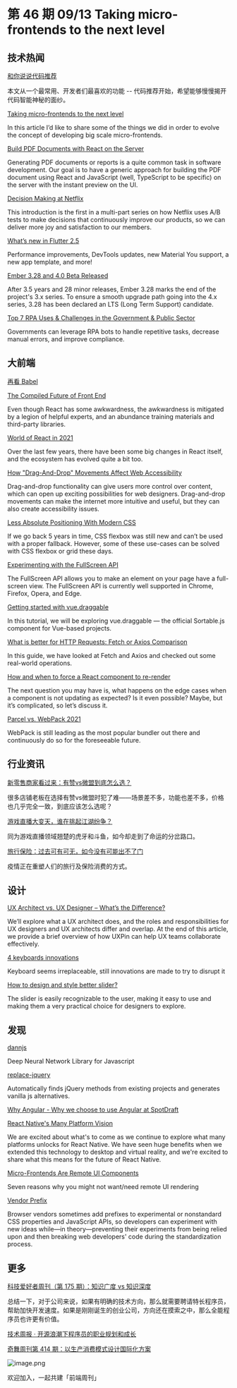 # 第 46 期 09/13 Taking micro-frontends to the next level
## 技术热闻
[和你说说代码推荐](https://mp.weixin.qq.com/s/ZY4cj0UvJvPUVogf-0uzWw)

本文从一个最常用、开发者们最喜欢的功能 -- 代码推荐开始，希望能够慢慢揭开代码智能神秘的面纱。

[Taking micro-frontends to the next level](https://indepth.dev/posts/1477/taking-micro-frontends-to-the-next-level)

In this article I’d like to share some of the things we did in order to evolve the concept of developing big scale micro-frontends.

[Build PDF Documents with React on the Server](https://rolique.medium.com/build-pdf-documents-with-react-on-the-server-e7be378497e8)

Generating PDF documents or reports is a quite common task in software development. Our goal is to have a generic approach for building the PDF document using React and JavaScript (well, TypeScript to be specific) on the server with the instant preview on the UI.

[Decision Making at Netflix](https://netflixtechblog.com/decision-making-at-netflix-33065fa06481)

This introduction is the first in a multi-part series on how Netflix uses A/B tests to make decisions that continuously improve our products, so we can deliver more joy and satisfaction to our members.

[What’s new in Flutter 2.5](https://medium.com/flutter/whats-new-in-flutter-2-5-6f080c3f3dc)

Performance improvements, DevTools updates, new Material You support, a new app template, and more!

[Ember 3.28 and 4.0 Beta Released](https://blog.emberjs.com/ember-3-28-released/)

After 3.5 years and 28 minor releases, Ember 3.28 marks the end of the project's 3.x series. To ensure a smooth upgrade path going into the 4.x series, 3.28 has been declared an LTS (Long Term Support) candidate.

[Top 7 RPA Uses & Challenges in the Government & Public Sector](https://research.aimultiple.com/rpa-government/)

Governments can leverage RPA bots to handle repetitive tasks, decrease manual errors, and improve compliance.

## 大前端
[再看 Babel](https://mp.weixin.qq.com/s/QCzXQ5QfX5rhX3GTheYycw)


[The Compiled Future of Front End](https://medium.com/@andrew.hansen/the-compiled-future-of-front-end-a8c07b53d97f)

Even though React has some awkwardness, the awkwardness is mitigated by a legion of helpful experts, and an abundance training materials and third-party libraries.

[World of React in 2021](https://medium.com/weekly-webtips/react-ecosystem-in-2021-87da221e5f71)

Over the last few years, there have been some big changes in React itself, and the ecosystem has evolved quite a bit too.

[How "Drag-And-Drop" Movements Affect Web Accessibility](https://www.boia.org/blog/how-drag-and-drop-movements-affect-web-accessibility)

Drag-and-drop functionality can give users more control over content, which can open up exciting possibilities for web designers. Drag-and-drop movements can make the internet more intuitive and useful, but they can also create accessibility issues.

[Less Absolute Positioning With Modern CSS](https://ishadeed.com/article/less-absolute-positioning-modern-css/)

If we go back 5 years in time, CSS flexbox was still new and can’t be used with a proper fallback. However, some of these use-cases can be solved with CSS flexbox or grid these days.

[Experimenting with the FullScreen API](https://blog.logrocket.com/experimenting-with-fullscreen-api/)

The FullScreen API allows you to make an element on your page have a full-screen view. The FullScreen API is currently well supported in Chrome, Firefox, Opera, and Edge.

[Getting started with vue.draggable](https://blog.logrocket.com/getting-started-vue-draggable/)

In this tutorial, we will be exploring vue.draggable — the official Sortable.js component for Vue-based projects.

[What is better for HTTP Requests: Fetch or Axios Comparison](https://ayushv.medium.com/what-is-better-for-http-requests-fetch-or-axios-comparison-920ceffc5161)

In this guide, we have looked at Fetch and Axios and checked out some real-world operations.

[How and when to force a React component to re-render](https://blog.logrocket.com/how-when-to-force-react-component-re-render/)

The next question you may have is, what happens on the edge cases when a component is not updating as expected? Is it even possible? Maybe, but it’s complicated, so let’s discuss it.

[Parcel vs. WebPack 2021](https://levelup.gitconnected.com/parcel-vs-webpack-2021-64c347bcb31)

WebPack is still leading as the most popular bundler out there and continuously do so for the foreseeable future.

## 行业资讯
[新零售商家看过来：有赞vs微盟到底怎么选？](https://www.toutiao.com/i7005385680708862495/)

很多店铺老板在选择有赞vs微盟时犯了难——场景差不多，功能也差不多，价格也几乎完全一致，到底应该怎么选呢？

[游戏直播大变天，谁在挑起江湖纷争？](https://mp.weixin.qq.com/s/kT3O10a9KeW__qjLkYlrCQ)

同为游戏直播领域翘楚的虎牙和斗鱼，如今却走到了命运的分岔路口。 

[旅行保险：过去可有可无，如今没有可能出不了门](https://mp.weixin.qq.com/s/oVAEv9Nk-Obj9nIV_hFC_w)

疫情正在重塑人们的旅行及保险消费的方式。

## 设计
[UX Architect vs. UX Designer – What’s the Difference?](https://www.uxpin.com/studio/blog/ux-architect-ux-designer-difference/)

We’ll explore what a UX architect does, and the roles and responsibilities for UX designers and UX architects differ and overlap. At the end of this article, we provide a brief overview of how UXPin can help UX teams collaborate effectively.

[4 keyboards innovations](https://uxplanet.org/4-keyboards-innovations-f57a95c11ce2)

Keyboard seems irreplaceable, still innovations are made to try to disrupt it

[How to design and style better slider?](https://uxplanet.org/how-to-design-and-style-better-slider-27f625914345)

The slider is easily recognizable to the user, making it easy to use and making them a very practical choice for designers to explore.

## 发现
[dannjs](https://github.com/matiasvlevi/Dann)

Deep Neural Network Library for Javascript

[replace-jquery](https://github.com/sachinchoolur/replace-jquery)

Automatically finds jQuery methods from existing projects and generates vanilla js alternatives.

[Why Angular - Why we choose to use Angular at SpotDraft](https://www.spotdraft.com/engineering-blog/why-angular-why-we-choose-to-use-angular-at-spotdraft)


[React Native's Many Platform Vision](https://reactnative.dev/blog/2021/08/26/many-platform-vision)

We are excited about what's to come as we continue to explore what many platforms unlocks for React Native. We have seen huge benefits when we extended this technology to desktop and virtual reality, and we're excited to share what this means for the future of React Native.

[Micro-Frontends Are Remote UI Components](https://redfin.engineering/micro-frontends-are-remote-ui-components-7354e5751863)

Seven reasons why you might not want/need remote UI rendering

[Vendor Prefix](https://developer.mozilla.org/en-US/docs/Glossary/Vendor_Prefix)

Browser vendors sometimes add prefixes to experimental or nonstandard CSS properties and JavaScript APIs, so developers can experiment with new ideas while—in theory—preventing their experiments from being relied upon and then breaking web developers' code during the standardization process.

## 更多
[科技爱好者周刊（第 175 期）：知识广度 vs 知识深度](http://www.ruanyifeng.com/blog/2021/09/weekly-issue-175.html)

总结一下，对于公司来说，如果有明确的技术方向，那么就需要聘请特长程序员，帮助加快开发速度。如果是刚刚诞生的创业公司，方向还在摸索之中，那么全能程序员也许更有价值。

[技术周报 · 开源浪潮下程序员的职业规划和成长](https://mp.weixin.qq.com/s/1hXr38_Mm0RJjzSeeV-JwA)


[奇舞周刊第 414 期：以生产消费模式设计国际化方案](https://mp.weixin.qq.com/s/KgFFnObnQ6j4Wkm8D-GBDw)

![image.png](https://cdn.nlark.com/yuque/0/2020/png/85771/1605930034828-7fc81343-651f-4a15-8465-eebe5a23cf61.png#height=31&id=C5Hpa&margin=%5Bobject%20Object%5D&name=image.png&originHeight=90&originWidth=2186&originalType=binary&ratio=1&size=14325&status=done&style=none&width=746)


欢迎加入，一起共建「前端周刊」
